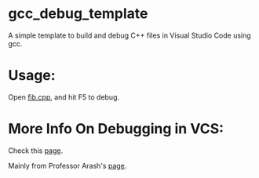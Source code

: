 # gcc_debug_template

A simple template to build and debug C++ files in Visual Studio Code using gcc.

# Usage:

Open [fib.cpp](fib.cpp), and hit F5 to debug.

# More Info On Debugging in VCS:

Check this [page](https://code.visualstudio.com/docs/cpp/cpp-debug).

Mainly from Professor Arash's [page](https://github.com/ourarash/gcc_debug_template).